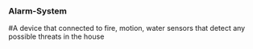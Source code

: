 ### Alarm-System
#A device that connected to fire, motion, water sensors that detect any possible threats in the
house
